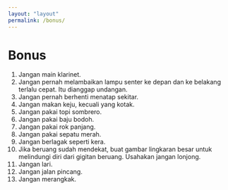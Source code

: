 ```yaml
---
layout: "layout"
permalink: /bonus/
---
```


# Bonus
1. Jangan main klarinet.
2. Jangan pernah melambaikan lampu senter ke depan dan ke belakang terlalu cepat. Itu dianggap undangan.
3. Jangan pernah berhenti menatap sekitar.
4. Jangan makan keju, kecuali yang kotak.
5. Jangan pakai topi sombrero.
6. Jangan pakai baju bodoh.
7. Jangan pakai rok panjang.
8. Jangan pakai sepatu merah.
9. Jangan berlagak seperti kera.
10. Jika beruang sudah mendekat, buat gambar lingkaran besar untuk melindungi diri dari gigitan beruang. Usahakan jangan lonjong.
11. Jangan lari.
12. Jangan jalan pincang.
13. Jangan merangkak.